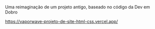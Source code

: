 
Uma reimaginação de um projeto antigo, baseado no código da Dev em Dobro

https://vaporwave-projeto-de-site-html-css.vercel.app/
